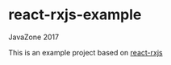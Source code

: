 # react-rxjs-example
JavaZone 2017

This is an example  project based  on [react-rxjs](https://www.npmjs.com/package/react-rxjs)
